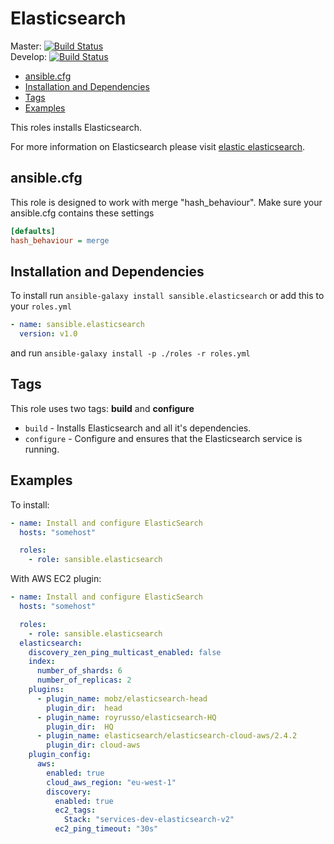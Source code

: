 # Elasticsearch

Master: [![Build Status](https://travis-ci.org/sansible/elasticsearch.svg?branch=master)](https://travis-ci.org/sansible/elasticsearch)  
Develop: [![Build Status](https://travis-ci.org/sansible/elasticsearch.svg?branch=develop)](https://travis-ci.org/sansible/elasticsearch)

* [ansible.cfg](#ansible-cfg)
* [Installation and Dependencies](#installation-and-dependencies)
* [Tags](#tags)
* [Examples](#examples)

This roles installs Elasticsearch.

For more information on Elasticsearch please visit [elastic elasticsearch](https://www.elastic.co/products/elasticsearch).




## ansible.cfg

This role is designed to work with merge "hash_behaviour". Make sure your
ansible.cfg contains these settings

```INI
[defaults]
hash_behaviour = merge
```




## Installation and Dependencies

To install run `ansible-galaxy install sansible.elasticsearch` or add this to your
`roles.yml`

```YAML
- name: sansible.elasticsearch
  version: v1.0
```

and run `ansible-galaxy install -p ./roles -r roles.yml`




## Tags

This role uses two tags: **build** and **configure**

* `build` - Installs Elasticsearch and all it's dependencies.
* `configure` - Configure and ensures that the Elasticsearch service is running.




## Examples

To install:

```YAML
- name: Install and configure ElasticSearch
  hosts: "somehost"

  roles:
    - role: sansible.elasticsearch
```

With AWS EC2 plugin:

```YAML
- name: Install and configure ElasticSearch
  hosts: "somehost"

  roles:
    - role: sansible.elasticsearch
  elasticsearch:
    discovery_zen_ping_multicast_enabled: false
    index:
      number_of_shards: 6
      number_of_replicas: 2
    plugins:
      - plugin_name: mobz/elasticsearch-head
        plugin_dir:  head
      - plugin_name: royrusso/elasticsearch-HQ
        plugin_dir:  HQ
      - plugin_name: elasticsearch/elasticsearch-cloud-aws/2.4.2
        plugin_dir: cloud-aws
    plugin_config:
      aws:
        enabled: true
        cloud_aws_region: "eu-west-1"
        discovery:
          enabled: true
          ec2_tags:
            Stack: "services-dev-elasticsearch-v2"
          ec2_ping_timeout: "30s"
```
